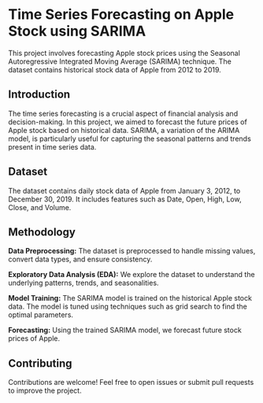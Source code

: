 # Time Series Forecasting on Apple Stock using SARIMA

This project involves forecasting Apple stock prices using the Seasonal Autoregressive Integrated Moving Average (SARIMA) technique. The dataset contains historical stock data of Apple from 2012 to 2019.

## Introduction
The time series forecasting is a crucial aspect of financial analysis and decision-making. In this project, we aimed to forecast the future prices of Apple stock based on historical data. SARIMA, a variation of the ARIMA model, is particularly useful for capturing the seasonal patterns and trends present in time series data.

## Dataset
The dataset contains daily stock data of Apple from January 3, 2012, to December 30, 2019. It includes features such as Date, Open, High, Low, Close, and Volume.

## Methodology
**Data Preprocessing:** The dataset is preprocessed to handle missing values, convert data types, and ensure consistency.

**Exploratory Data Analysis (EDA):** We explore the dataset to understand the underlying patterns, trends, and seasonalities.

**Model Training:** The SARIMA model is trained on the historical Apple stock data. The model is tuned using techniques such as grid search to find the optimal parameters.

**Forecasting:** Using the trained SARIMA model, we forecast future stock prices of Apple.

## Contributing
Contributions are welcome! Feel free to open issues or submit pull requests to improve the project.
